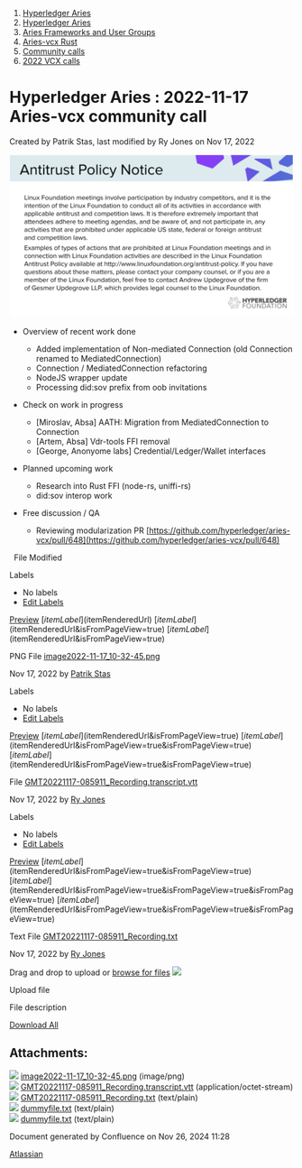 1. [Hyperledger Aries](index.html)
2. [Hyperledger Aries](Hyperledger-Aries_18481154.html)
3. [Aries Frameworks and User Groups](Aries-Frameworks-and-User-Groups_18481290.html)
4. [Aries-vcx Rust](Aries-vcx-Rust_18499431.html)
5. [Community calls](Community-calls_18499459.html)
6. [2022 VCX calls](2022-VCX-calls_18516878.html)

# Hyperledger Aries : 2022-11-17 Aries-vcx community call

Created by Patrik Stas, last modified by Ry Jones on Nov 17, 2022

![](attachments/18499907/18517009.png?height=250)

- Overview of recent work done
  
  - Added implementation of Non-mediated Connection (old Connection renamed to MediatedConnection)
  - Connection / MediatedConnection refactoring
  - NodeJS wrapper update
  - Processing did:sov prefix from oob invitations
- Check on work in progress
  
  - \[Miroslav, Absa] AATH: Migration from MediatedConnection to Connection
  - \[Artem, Absa] Vdr-tools FFI removal
  - \[George, Anonyome labs] Credential/Ledger/Wallet interfaces
- Planned upcoming work
  
  - Research into Rust FFI (node-rs, uniffi-rs)
  - did:sov interop work
- Free discussion / QA
  
  - Reviewing modularization PR [https://github.com/hyperledger/aries-vcx/pull/648](https://github.com/hyperledger/aries-vcx/pull/648)

  File Modified

Labels

- No labels
- [Edit Labels](# "Edit Labels")

[Preview]() [$itemLabel]($itemRenderedUrl) [$itemLabel]($itemRenderedUrl&isFromPageView=true) [$itemLabel]($itemRenderedUrl&isFromPageView=true)

PNG File [image2022-11-17\_10-32-45.png](attachments/18499907/18517009.png "Download")

Nov 17, 2022 by [Patrik Stas](/wiki/people/557058:fb121afb-e6f9-4acf-beb7-91d5f2d988b7)

Labels

- No labels
- [Edit Labels](# "Edit Labels")

[Preview]() [$itemLabel]($itemRenderedUrl&isFromPageView=true) [$itemLabel]($itemRenderedUrl&isFromPageView=true&isFromPageView=true) [$itemLabel]($itemRenderedUrl&isFromPageView=true&isFromPageView=true)

File [GMT20221117-085911\_Recording.transcript.vtt](attachments/18499907/18517018.vtt "Download")

Nov 17, 2022 by [Ry Jones](/wiki/people/557058:078cecfc-fb17-4d9a-8759-b5b74efa6850)

Labels

- No labels
- [Edit Labels](# "Edit Labels")

[Preview]() [$itemLabel]($itemRenderedUrl&isFromPageView=true&isFromPageView=true) [$itemLabel]($itemRenderedUrl&isFromPageView=true&isFromPageView=true&isFromPageView=true) [$itemLabel]($itemRenderedUrl&isFromPageView=true&isFromPageView=true&isFromPageView=true)

Text File [GMT20221117-085911\_Recording.txt](attachments/18499907/18517020.txt "Download")

Nov 17, 2022 by [Ry Jones](/wiki/people/557058:078cecfc-fb17-4d9a-8759-b5b74efa6850)

Drag and drop to upload or [browse for files]() ![](images/icons/wait.gif)

Upload file

File description

[Download All](/wiki/download/all_attachments?pageId=18499907 "Download all the latest versions of attachments on this page as single zip file.")

## Attachments:

![](images/icons/bullet_blue.gif) [image2022-11-17\_10-32-45.png](attachments/18499907/18517009.png) (image/png)  
![](images/icons/bullet_blue.gif) [GMT20221117-085911\_Recording.transcript.vtt](attachments/18499907/18517018.vtt) (application/octet-stream)  
![](images/icons/bullet_blue.gif) [GMT20221117-085911\_Recording.txt](attachments/18499907/18517020.txt) (text/plain)  
![](images/icons/bullet_blue.gif) [dummyfile.txt](attachments/18499907/18517019.txt) (text/plain)  
![](images/icons/bullet_blue.gif) [dummyfile.txt](attachments/18499907/18517017.txt) (text/plain)

Document generated by Confluence on Nov 26, 2024 11:28

[Atlassian](http://www.atlassian.com/)
